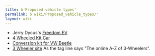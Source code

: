 ```yaml
---
title: b'Proposed vehicle types'
permalink: b'wiki/Proposed_vehicle_types/'
layout: wiki
---
```


-   Jerry Dycus's [Freedom EV](/wiki/Freedom_EV "wikilink")
-   [4 Wheeled Kit Car](4_Wheeled_Kit_Car "wikilink")
-   [Conversion kit for VW
    Beetle](/wiki/Conversion_kit_for_VW_Beetle "wikilink")
-   [3 Wheeler site](http://www.3wheelers.com/enter.html) As the tag
    line says "The online A-Z of 3-Wheelers".
